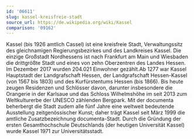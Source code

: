 ```yaml
---
id: '06611'
slug: kassel-kreisfreie-stadt
source_url: https://de.wikipedia.org/wiki/Kassel
comparison: '09162'
---
```


Kassel (bis 1926 amtlich Cassel) ist eine kreisfreie Stadt, Verwaltungssitz des gleichnamigen Regierungsbezirkes und des Landkreises Kassel. Die einzige Großstadt Nordhessens ist nach Frankfurt am Main und Wiesbaden die drittgrößte Stadt und eines von zehn Oberzentren des Landes Hessen. Im Dezember 2017 wurden 204.021 Einwohner gezählt.Ab 1277 war Kassel Hauptstadt der Landgrafschaft Hessen, der Landgrafschaft Hessen-Kassel (von 1567 bis 1803) und des Kurfürstentums Hessen (bis 1866). Bis heute zeugen Residenzen und Schlösser davon, darunter insbesondere die Orangerie in der Karlsaue und das Schloss Wilhelmshöhe im seit 2013 zum Weltkulturerbe der UNESCO zählenden Bergpark. Mit der documenta beherbergt die Stadt zudem alle fünf Jahre eine weltweit bedeutende Ausstellung zeitgenössischer Kunst; daher trägt Kassel seit März 1999 die amtliche Zusatzbezeichnung documenta-Stadt. Durch die Gründung der ersten Gesamthochschule Deutschlands (der heutigen Universität Kassel) wurde Kassel 1971 zur Universitätsstadt.
